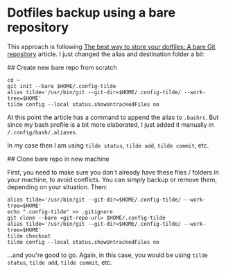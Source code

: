 # Dotfiles backup using a bare repository

This approach is following [The best way to store your dotfiles: A bare Git repository](https://www.atlassian.com/git/tutorials/dotfiles) article. I just changed the alias and destination folder a bit: 

## Create new bare repo from scratch

```
cd ~
git init --bare $HOME/.config-tilde
alias tilde='/usr/bin/git --git-dir=$HOME/.config-tilde/ --work-tree=$HOME'
tilde config --local status.showUntrackedFiles no
```

At this point the article has a command to append the alias to `.bashrc`. But since my bash profile is a bit more elaborated, I just added it manually in `/.config/bash/.aliases`.

In my case then I am using `tilde status`, `tilde add`, `tilde commit`, etc. 


## Clone bare repo in new machine

First, you need to make sure you don't already have these files / folders in your machine, to avoid conflicts. You can simply backup or remove them, depending on your situation. Then: 

```
alias tilde='/usr/bin/git --git-dir=$HOME/.config-tilde/ --work-tree=$HOME'
echo ".config-tilde" >> .gitignore
git clone --bare <git-repo-url> $HOME/.config-tilde
alias tilde='/usr/bin/git --git-dir=$HOME/.config-tilde/ --work-tree=$HOME'
tilde checkout
tilde config --local status.showUntrackedFiles no
```

...and you're good to go. Again, in this case, you would be using `tilde status`, `tilde add`, `tilde commit`, etc. 

